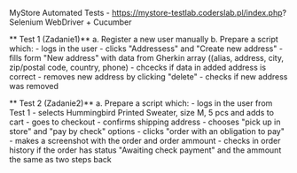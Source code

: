 MyStore Automated Tests - https://mystore-testlab.coderslab.pl/index.php?
Selenium WebDriver + Cucumber

   ** Test 1 (Zadanie1)**
    a. Register a new user manually
    b. Prepare a script which: 
      - logs in the user
      - clicks "Addressess" and "Create new address"
      - fills form "New address" with data from Gherkin array ((alias, address, city, zip/postal code, country, phone)
      - chcecks if data in added address is correct
      - removes new address by clicking "delete"
      - checks if new address was removed

**      Test 2 (Zadanie2)**
      a. Prepare a script which:
      - logs in the user from Test 1
      - selects Hummingbird Printed Sweater, size M, 5 pcs and adds to cart
      - goes to checkout
      - confirms shipping address
      - chooses "pick up in store" and "pay by check" options
      - clicks "order with an obligation to pay"
      - makes a screenshot with the order and order ammount
      - checks in order history if the order has status "Awaiting check payment" and the ammount the same as two steps back
